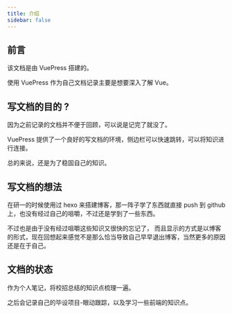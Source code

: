 ```yaml
---
title: 介绍
sidebar: false
---
```


## 前言

该文档是由 VuePress 搭建的。

使用 VuePress 作为自己文档记录主要是想要深入了解 Vue。



## 写文档的目的 ? <Badge text="目的" type="warn"/>

因为之前记录的文档并不便于回顾，可以说是记完了就没了。

VuePress 提供了一个良好的写文档的环境，侧边栏可以快速跳转，可以将知识进行连接。

总的来说，还是为了稳固自己的知识。



## 写文档的想法

在研一的时候使用过 hexo 来搭建博客，那一阵子学了东西就直接 push 到 github 上，也没有经过自己的咀嚼，不过还是学到了一些东西。

不过也是由于没有经过咀嚼这些知识又很快的忘记了， 而且显示的方式是以博客的形式，现在回想起来感觉不是那么恰当导致自己早早退出博客，当然更多的原因还是在于自己。




## 文档的状态 <Badge text="19-10-12 新增" />

作为个人笔记，将校招总结的知识点梳理一遍。

之后会记录自己的毕设项目-眼动跟踪，以及学习一些前端的知识点。
